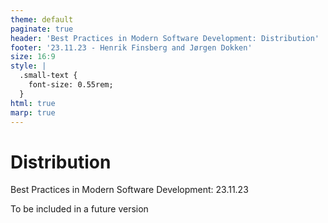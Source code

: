 ```yaml
---
theme: default
paginate: true
header: 'Best Practices in Modern Software Development: Distribution'
footer: '23.11.23 - Henrik Finsberg and Jørgen Dokken'
size: 16:9
style: |
  .small-text {
    font-size: 0.55rem;
  }
html: true
marp: true
---
```


# Distribution
Best Practices in Modern Software Development: 23.11.23

To be included in a future version
